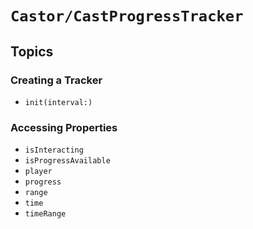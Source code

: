 # ``Castor/CastProgressTracker``

## Topics

### Creating a Tracker

- ``init(interval:)``

### Accessing Properties

- ``isInteracting``
- ``isProgressAvailable``
- ``player``
- ``progress``
- ``range``
- ``time``
- ``timeRange``
